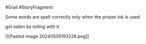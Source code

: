 #Grail #StoryFragment

Some words are spelt correctly only when the proper ink is used.

got eaten by toiling with it

![[Pasted image 20240505193228.png]]